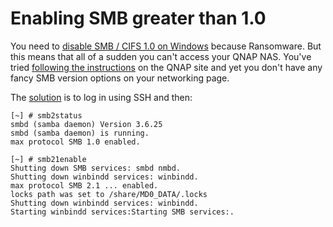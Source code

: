 # Enabling SMB greater than 1.0

You need to [disable SMB / CIFS 1.0 on Windows](https://www.saotn.org/disable-smbv1-windows-10-windows-server/) because Ransomware. But this means that all of a sudden you can't access your QNAP NAS. You've tried [following the instructions](https://www.qnap.com/en/how-to/tutorial/article/how-to-use-smb-3-0-in-qts-4-2) on the QNAP site and yet you don't have any fancy SMB version options on your networking page.

The [solution](https://forum.qnap.com/viewtopic.php?t=125875) is to log in using SSH and then:

```
[~] # smb2status
smbd (samba daemon) Version 3.6.25
smbd (samba daemon) is running.
max protocol SMB 1.0 enabled.

[~] # smb21enable
Shutting down SMB services: smbd nmbd.
Shutting down winbindd services: winbindd.
max protocol SMB 2.1 ... enabled.
locks path was set to /share/MD0_DATA/.locks
Shutting down winbindd services: winbindd.
Starting winbindd services:Starting SMB services:.
```


